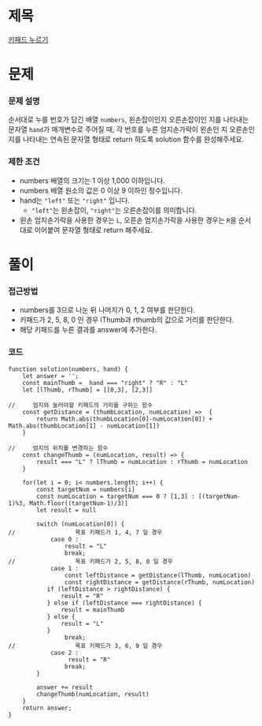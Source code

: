 # 제목

[키패드 누르기](https://school.programmers.co.kr/learn/courses/30/lessons/67256)

# 문제

### 문제 설명

순서대로 누를 번호가 담긴 배열 `numbers`, 왼손잡이인지 오른손잡이인 지를 나타내는 문자열 `hand`가 매개변수로 주어질 때, 각 번호를 누른 엄지손가락이 왼손인 지 오른손인 지를 나타내는 연속된 문자열 형태로 return 하도록 solution 함수를 완성해주세요.

### 제한 조건

- numbers 배열의 크기는 1 이상 1,000 이하입니다.
- numbers 배열 원소의 값은 0 이상 9 이하인 정수입니다.
- hand는 `"left"` 또는 `"right"` 입니다.
  - `"left"`는 왼손잡이, `"right"`는 오른손잡이를 의미합니다.
- 왼손 엄지손가락을 사용한 경우는 `L`, 오른손 엄지손가락을 사용한 경우는 `R`을 순서대로 이어붙여 문자열 형태로 return 해주세요.

# 풀이

### 접근방법

- numbers를 3으로 나눈 뒤 나머지가 0, 1, 2 여부를 판단한다.
- 키패드가 2, 5, 8, 0 인 경우 lThumb과 rthumb의 값으로 거리를 판단한다.
- 해당 키패드를 누른 결과를 answer에 추가한다.

### 코드

```
function solution(numbers, hand) {
    let answer = '';
    const mainThumb =  hand === "right" ? "R" : "L"
    let [lThumb, rThumb] = [[0,3], [2,3]]

//     엄지와 눌러야할 키패드의 거리를 구하는 함수
    const getDistance = (thumbLocation, numLocation) =>  {
        return Math.abs(thumbLocation[0]-numLocation[0]) + Math.abs(thumbLocation[1] - numLocation[1])
    }

//     엄지의 위치를 변경하는 함수
    const changeThumb = (numLocation, result) => {
        result === "L" ? lThumb = numLocation : rThumb = numLocation
    }

    for(let i = 0; i< numbers.length; i++) {
        const targetNum = numbers[i]
        const numLocation = targetNum === 0 ? [1,3] : [(targetNum-1)%3, Math.floor((targetNum-1)/3)]
        let result = null

        switch (numLocation[0]) {
//                 목표 키패드가 1, 4, 7 일 경우
            case 0 :
                result = "L"
                break;
//                 목표 키패드가 2, 5, 8, 0 일 경우
            case 1 :
                const leftDistance = getDistance(lThumb, numLocation)
                const rightDistance = getDistance(rThumb, numLocation)
           if (leftDistance > rightDistance) {
               result = "R"
           } else if (leftDistance === rightDistance) {
               result = mainThumb
           } else {
               result = "L"
           }
                break;
//                 목표 키패드가 3, 6, 9 일 경우
            case 2 :
                 result = "R"
                break;
        }

        answer += result
        changeThumb(numLocation, result)
    }
    return answer;
}
```
